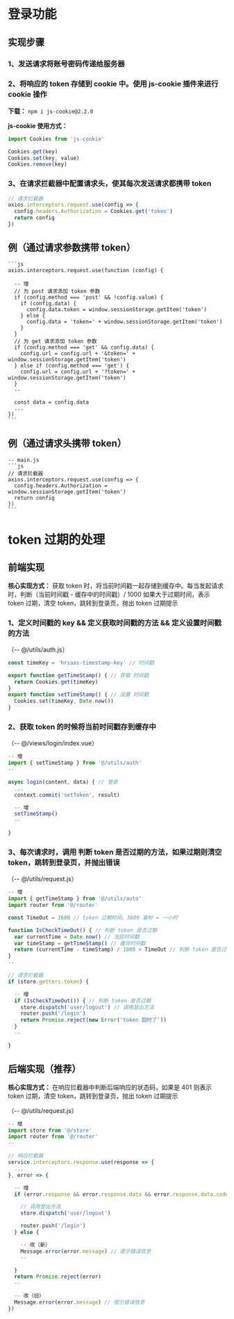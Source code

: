 # 登录功能
  ## 实现步骤
  ### 1、发送请求将账号密码传递给服务器

  ### 2、将响应的 token 存储到 cookie 中。使用 js-cookie 插件来进行 cookie 操作
  **下载：** `npm i js-cookie@2.2.0`

  **js-cookie 使用方式：**
  ```js
  import Cookies from 'js-cookie'

  Cookies.get(key)
  Cookies.set(key, value)
  Cookies.remove(key)
  ```

  ### 3、在请求拦截器中配置请求头，使其每次发送请求都携带 token
  ```js
  // 请求拦截器
  axios.interceptors.request.use(config => {
    config.headers.Authorization = Cookies.get('token')
    return config
  })
  ```

  ## 例（通过请求参数携带 token）
    ```js
    axios.interceptors.request.use(function (config) {

      -- 增
      // 为 post 请求添加 token 参数
      if (config.method === 'post' && !config.value) {
        if (config.data) {
          config.data.token = window.sessionStorage.getItem('token')
        } else {
          config.data = 'token=' + window.sessionStorage.getItem('token')
        }
      }
      // 为 get 请求添加 token 参数
      if (config.method === 'get' && config.data) {
        config.url = config.url + '&token=' + window.sessionStorage.getItem('token')
      } else if (config.method === 'get') {
        config.url = config.url + '?token=' + window.sessionStorage.getItem('token')
      }
      --

      const data = config.data
      ...
    })
    ```

  ## 例（通过请求头携带 token）
    -- main.js
    ```js
    // 请求拦截器
    axios.interceptors.request.use(config => {
      config.headers.Authorization = window.sessionStorage.getItem('token')
      return config
    })
    ```

# token 过期的处理
  ## 前端实现
  **核心实现方式：** 获取 token 时，将当前时间戳一起存储到缓存中。每当发起请求时，判断（当前时间戳 - 缓存中的时间戳）/ 1000 如果大于过期时间，表示 token 过期，清空 token，跳转到登录页，抛出 token 过期提示

  ### 1、定义时间戳的 key && 定义获取时间戳的方法 && 定义设置时间戳的方法
  （-- @/utils/auth.js）
  ```js 
  const timeKey = 'hrsaas-timestamp-key' // 时间戳

  export function getTimeStamp() { // 获取 时间戳
    return Cookies.get(timeKey)
  }
  export function setTimeStamp() { // 设置 时间戳
    Cookies.set(timeKey, Date.now())
  }
  ```

  ### 2、获取 token 的时候将当前时间戳存到缓存中
  （-- @/views/login/index.vue）
  ```js
  -- 增
  import { setTimeStamp } from '@/utils/auth'
  --

  async login(content, data) { // 登录
    ...
    context.commit('setToken', result)

    -- 增
    setTimeStamp()
    --

  }
  ```

  ### 3、每次请求时，调用 判断 token 是否过期的方法，如果过期则清空 token，跳转到登录页，并抛出错误
  （-- @/utils/request.js）
  ```js 
  -- 增
  import { getTimeStamp } from '@/utils/auto'
  import router from '@/router'

  const TimeOut = 3600 // token 过期时间。3600 毫秒 = 一小时

  function IsCheckTimeOut() { // 判断 token 是否过期
    var currentTime = Date.now() // 当前时间戳
    var timeStamp = getTimeStamp() // 缓存时间戳
    return (currentTime - timeStamp) / 1000 > TimeOut // 判断 token 是否过期 // 公式：【（当前时间戳 - 缓存中的时间戳）/ 1000 如果大于过期时间，表示 token 过期】。这里的除 1000 是将毫秒转化成秒。
  }
  --

  // 请求拦截器
  if (store.getters.token) {

    -- 增
    if (IsCheckTimeOut()) { // 判断 token 是否过期
      store.dispatch('user/logout') // 调用登出方法
      router.push('/login')
      return Promise.reject(new Error('token 超时了'))
    }
    --

  }
  ```

  ## 后端实现（推荐）
  **核心实现方式：** 在响应拦截器中判断后端响应的状态码，如果是 401 则表示 token 过期，清空 token，跳转到登录页，抛出 token 过期提示

  （-- @/utils/request.js）
  ```js
  -- 增
  import store from '@/store'
  import router from '@/router'
  --

  // 响应拦截器
  service.interceptors.response.use(response => {
    ...
  }, error => {

    -- 增
    if (error.response && error.response.data && error.response.data.code === 10002) { // 判断 token 是否过期

      // 调用登出方法
      store.dispatch('user/logout')

      router.push('/login')
    } else {

      -- 改（新）
      Message.error(error.message) // 提示错误信息
      --

    }
    return Promise.reject(error)
    --

    -- 改（旧）
    Message.error(error.message) // 提示错误信息
  })
  ```